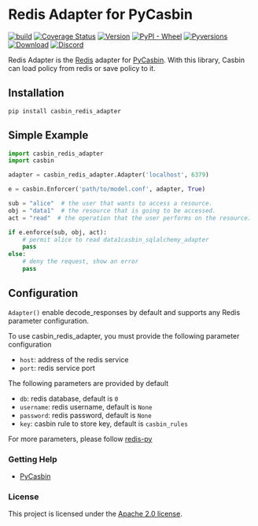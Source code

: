 Redis Adapter for PyCasbin
====

[![build](https://github.com/officialpycasbin/redis-adapter/actions/workflows/build.yml/badge.svg)](https://github.com/officialpycasbin/redis-adapter/actions/workflows/build.yml)
[![Coverage Status](https://coveralls.io/repos/github/officialpycasbin/redis-adapter/badge.svg)](https://coveralls.io/github/officialpycasbin/redis-adapter)
[![Version](https://img.shields.io/pypi/v/casbin_redis_adapter.svg)](https://pypi.org/project/casbin_redis_adapter/)
[![PyPI - Wheel](https://img.shields.io/pypi/wheel/casbin_redis_adapter.svg)](https://pypi.org/project/casbin_redis_adapter/)
[![Pyversions](https://img.shields.io/pypi/pyversions/casbin_redis_adapter.svg)](https://pypi.org/project/casbin_redis_adapter/)
[![Download](https://static.pepy.tech/badge/casbin_redis_adapter)](https://pypi.org/project/casbin_redis_adapter/)
[![Discord](https://img.shields.io/discord/1022748306096537660?logo=discord&label=discord&color=5865F2)](https://discord.gg/S5UjpzGZjN)

Redis Adapter is the [Redis](https://redis.io/) adapter for [PyCasbin](https://github.com/casbin/pycasbin). With this library, Casbin can load policy from redis or save policy to it.

## Installation

```
pip install casbin_redis_adapter
```

## Simple Example

```python
import casbin_redis_adapter
import casbin

adapter = casbin_redis_adapter.Adapter('localhost', 6379)

e = casbin.Enforcer('path/to/model.conf', adapter, True)

sub = "alice"  # the user that wants to access a resource.
obj = "data1"  # the resource that is going to be accessed.
act = "read"  # the operation that the user performs on the resource.

if e.enforce(sub, obj, act):
    # permit alice to read data1casbin_sqlalchemy_adapter
    pass
else:
    # deny the request, show an error
    pass
```

## Configuration

`Adapter()` enable decode_responses by default and supports any Redis parameter configuration.

To use casbin_redis_adapter, you must provide the following parameter configuration

- `host`: address of the redis service
- `port`: redis service port

The following parameters are provided by default

- `db`: redis database, default is `0`
- `username`: redis username, default is `None`
- `password`: redis password, default is `None`
- `key`: casbin rule to store key, default is `casbin_rules`

For more parameters, please follow [redis-py](https://redis.readthedocs.io/en/stable/connections.html#redis.Redis)

### Getting Help

- [PyCasbin](https://github.com/casbin/pycasbin)

### License

This project is licensed under the [Apache 2.0 license](LICENSE).
